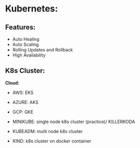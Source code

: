 # Kubernetes:

 ## Features:
 - Auto Healing 
 - Auto Scaling 
 - Rolling Updates and Rollback 
 - High Availability


 ## K8s Cluster: 
  **Cloud:**
   - AWS: EKS
   - AZURE: AKS 
   - GCP: GKE

 - MINIKUBE: single node k8s cluster (practice)/ KILLERKODA
 - KUBEADM: multi node k8s cluster 
 - KIND: k8s cluster on docker container
